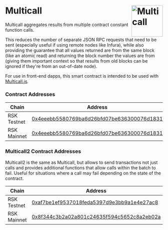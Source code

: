 # Multicall <img width="100" align="right" alt="Multicall" src="https://user-images.githubusercontent.com/304108/55666937-320cb180-5888-11e9-907b-48ba66150523.png" />

Multicall aggregates results from multiple contract constant function calls.

This reduces the number of separate JSON RPC requests that need to be sent
(especially useful if using remote nodes like Infura), while also providing the
guarantee that all values returned are from the same block (like an atomic read)
and returning the block number the values are from (giving them important
context so that results from old blocks can be ignored if they're from an
out-of-date node).

For use in front-end dapps, this smart contract is intended to be used with
[Multicall.js](https://github.com/makerdao/multicall.js).

### Contract Addresses
| Chain   | Address |
| ------- | ------- |
| RSK Testnet   | [0x4eeebb5580769ba6d26bfd07be636300076d1831](https://explorer.testnet.rsk.co/address/0x4eeebb5580769ba6d26bfd07be636300076d1831) |
| RSK Mainnet   | [0x4eeebb5580769ba6d26bfd07be636300076d1831](https://explorer.rsk.co/address/0x4eeebb5580769ba6d26bfd07be636300076d1831) |



### Multicall2 Contract Addresses
Multicall2 is the same as Multicall, but allows to send transactions not just calls and provides additional functions that allow calls within the batch to fail. Useful for situations where a call may fail depending on the state of the contract.

| Chain   | Address |
| ------- | ------- |
| RSK Testnet   | [0xaf7be1ef9537018feda5397d9e3bb9a1e4e27ac8](https://explorer.testnet.rsk.co/address/0xaf7be1ef9537018feda5397d9e3bb9a1e4e27ac8) |
| RSK Mainnet   | [0x8f344c3b2a02a801c24635f594c5652c8a2eb02a](https://explorer.rsk.co/address/0x8f344c3b2a02a801c24635f594c5652c8a2eb02a) |